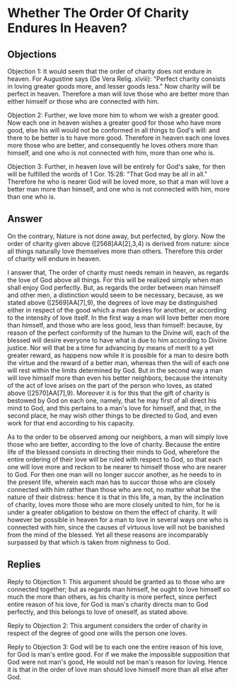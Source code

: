 # Whether The Order Of Charity Endures In Heaven?

## Objections

Objection 1: It would seem that the order of charity does not endure in heaven. For Augustine says (De Vera Relig. xlviii): "Perfect charity consists in loving greater goods more, and lesser goods less." Now charity will be perfect in heaven. Therefore a man will love those who are better more than either himself or those who are connected with him.

Objection 2: Further, we love more him to whom we wish a greater good. Now each one in heaven wishes a greater good for those who have more good, else his will would not be conformed in all things to God's will: and there to be better is to have more good. Therefore in heaven each one loves more those who are better, and consequently he loves others more than himself, and one who is not connected with him, more than one who is.

Objection 3: Further, in heaven love will be entirely for God's sake, for then will be fulfilled the words of 1 Cor. 15:28: "That God may be all in all." Therefore he who is nearer God will be loved more, so that a man will love a better man more than himself, and one who is not connected with him, more than one who is.

## Answer

On the contrary, Nature is not done away, but perfected, by glory. Now the order of charity given above ([2568]AA[2],3,4) is derived from nature: since all things naturally love themselves more than others. Therefore this order of charity will endure in heaven.

I answer that, The order of charity must needs remain in heaven, as regards the love of God above all things. For this will be realized simply when man shall enjoy God perfectly. But, as regards the order between man himself and other men, a distinction would seem to be necessary, because, as we stated above ([2569]AA[7],9), the degrees of love may be distinguished either in respect of the good which a man desires for another, or according to the intensity of love itself. In the first way a man will love better men more than himself, and those who are less good, less than himself: because, by reason of the perfect conformity of the human to the Divine will, each of the blessed will desire everyone to have what is due to him according to Divine justice. Nor will that be a time for advancing by means of merit to a yet greater reward, as happens now while it is possible for a man to desire both the virtue and the reward of a better man, whereas then the will of each one will rest within the limits determined by God. But in the second way a man will love himself more than even his better neighbors, because the intensity of the act of love arises on the part of the person who loves, as stated above ([2570]AA[7],9). Moreover it is for this that the gift of charity is bestowed by God on each one, namely, that he may first of all direct his mind to God, and this pertains to a man's love for himself, and that, in the second place, he may wish other things to be directed to God, and even work for that end according to his capacity.

As to the order to be observed among our neighbors, a man will simply love those who are better, according to the love of charity. Because the entire life of the blessed consists in directing their minds to God, wherefore the entire ordering of their love will be ruled with respect to God, so that each one will love more and reckon to be nearer to himself those who are nearer to God. For then one man will no longer succor another, as he needs to in the present life, wherein each man has to succor those who are closely connected with him rather than those who are not, no matter what be the nature of their distress: hence it is that in this life, a man, by the inclination of charity, loves more those who are more closely united to him, for he is under a greater obligation to bestow on them the effect of charity. It will however be possible in heaven for a man to love in several ways one who is connected with him, since the causes of virtuous love will not be banished from the mind of the blessed. Yet all these reasons are incomparably surpassed by that which is taken from nighness to God.

## Replies

Reply to Objection 1: This argument should be granted as to those who are connected together; but as regards man himself, he ought to love himself so much the more than others, as his charity is more perfect, since perfect entire reason of his love, for God is man's charity directs man to God perfectly, and this belongs to love of oneself, as stated above.

Reply to Objection 2: This argument considers the order of charity in respect of the degree of good one wills the person one loves.

Reply to Objection 3: God will be to each one the entire reason of his love, for God is man's entire good. For if we make the impossible supposition that God were not man's good, He would not be man's reason for loving. Hence it is that in the order of love man should love himself more than all else after God.